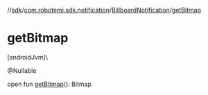 //[sdk](../../../index.md)/[com.robotemi.sdk.notification](../index.md)/[BillboardNotification](index.md)/[getBitmap](get-bitmap.md)

# getBitmap

[androidJvm]\

@Nullable

open fun [getBitmap](get-bitmap.md)(): Bitmap
